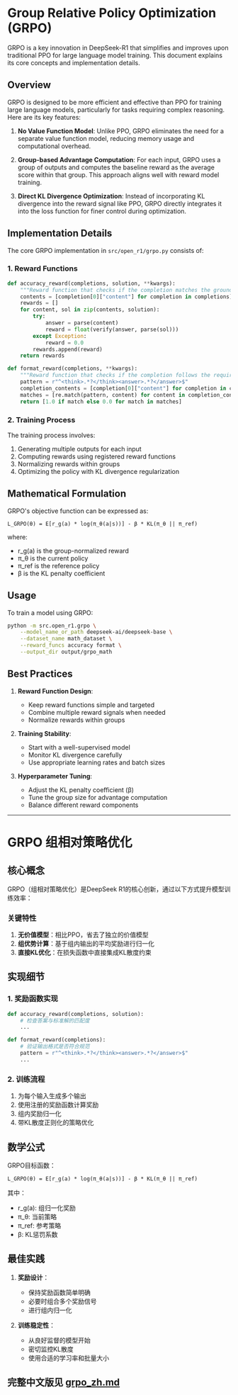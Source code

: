 # Group Relative Policy Optimization (GRPO)

GRPO is a key innovation in DeepSeek-R1 that simplifies and improves upon traditional PPO for large language model training. This document explains its core concepts and implementation details.

## Overview

GRPO is designed to be more efficient and effective than PPO for training large language models, particularly for tasks requiring complex reasoning. Here are its key features:

1. **No Value Function Model**: Unlike PPO, GRPO eliminates the need for a separate value function model, reducing memory usage and computational overhead.

2. **Group-based Advantage Computation**: For each input, GRPO uses a group of outputs and computes the baseline reward as the average score within that group. This approach aligns well with reward model training.

3. **Direct KL Divergence Optimization**: Instead of incorporating KL divergence into the reward signal like PPO, GRPO directly integrates it into the loss function for finer control during optimization.

## Implementation Details

The core GRPO implementation in `src/open_r1/grpo.py` consists of:

### 1. Reward Functions

```python
def accuracy_reward(completions, solution, **kwargs):
    """Reward function that checks if the completion matches the ground truth."""
    contents = [completion[0]["content"] for completion in completions]
    rewards = []
    for content, sol in zip(contents, solution):
        try:
            answer = parse(content)
            reward = float(verify(answer, parse(sol)))
        except Exception:
            reward = 0.0
        rewards.append(reward)
    return rewards

def format_reward(completions, **kwargs):
    """Reward function that checks if the completion follows the required format."""
    pattern = r"^<think>.*?</think><answer>.*?</answer>$"
    completion_contents = [completion[0]["content"] for completion in completions]
    matches = [re.match(pattern, content) for content in completion_contents]
    return [1.0 if match else 0.0 for match in matches]
```

### 2. Training Process

The training process involves:
1. Generating multiple outputs for each input
2. Computing rewards using registered reward functions
3. Normalizing rewards within groups
4. Optimizing the policy with KL divergence regularization

## Mathematical Formulation

GRPO's objective function can be expressed as:

```
L_GRPO(θ) = E[r_g(a) * log(π_θ(a|s))] - β * KL(π_θ || π_ref)
```

where:
- r_g(a) is the group-normalized reward
- π_θ is the current policy
- π_ref is the reference policy
- β is the KL penalty coefficient

## Usage

To train a model using GRPO:

```bash
python -m src.open_r1.grpo \
    --model_name_or_path deepseek-ai/deepseek-base \
    --dataset_name math_dataset \
    --reward_funcs accuracy format \
    --output_dir output/grpo_math
```

## Best Practices

1. **Reward Function Design**:
   - Keep reward functions simple and targeted
   - Combine multiple reward signals when needed
   - Normalize rewards within groups

2. **Training Stability**:
   - Start with a well-supervised model
   - Monitor KL divergence carefully
   - Use appropriate learning rates and batch sizes

3. **Hyperparameter Tuning**:
   - Adjust the KL penalty coefficient (β)
   - Tune the group size for advantage computation
   - Balance different reward components

---

# GRPO 组相对策略优化

## 核心概念

GRPO（组相对策略优化）是DeepSeek R1的核心创新，通过以下方式提升模型训练效率：

### 关键特性
1. **无价值模型**：相比PPO，省去了独立的价值模型
2. **组优势计算**：基于组内输出的平均奖励进行归一化
3. **直接KL优化**：在损失函数中直接集成KL散度约束

## 实现细节

### 1. 奖励函数实现
```python
def accuracy_reward(completions, solution):
    # 检查答案与标准解的匹配度
    ...

def format_reward(completions):
    # 验证输出格式是否符合规范
    pattern = r"^<think>.*?</think><answer>.*?</answer>$"
    ...
```

### 2. 训练流程
1. 为每个输入生成多个输出
2. 使用注册的奖励函数计算奖励
3. 组内奖励归一化
4. 带KL散度正则化的策略优化

## 数学公式

GRPO目标函数：
```
L_GRPO(θ) = E[r_g(a) * log(π_θ(a|s))] - β * KL(π_θ || π_ref)
```
其中：
- r_g(a): 组归一化奖励
- π_θ: 当前策略
- π_ref: 参考策略
- β: KL惩罚系数

## 最佳实践
1. **奖励设计**：
   - 保持奖励函数简单明确
   - 必要时组合多个奖励信号
   - 进行组内归一化

2. **训练稳定性**：
   - 从良好监督的模型开始
   - 密切监控KL散度
   - 使用合适的学习率和批量大小

## 完整中文版见 [grpo_zh.md](grpo_zh.md)
